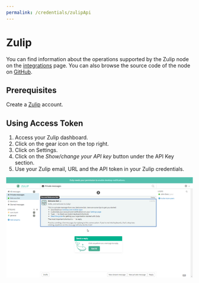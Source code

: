 ```yaml
---
permalink: /credentials/zulipApi
---
```


# Zulip

You can find information about the operations supported by the Zulip node on the [integrations](https://n8n.io/integrations/n8n-nodes-base.zulip) page. You can also browse the source code of the node on [GitHub](https://github.com/n8n-io/n8n/tree/master/packages/nodes-base/nodes/Zulip).

## Prerequisites

Create a [Zulip](https://zulip.com/) account.

## Using Access Token

1. Access your Zulip dashboard.
2. Click on the gear icon on the top right.
3. Click on Settings.
4. Click on the *Show/change your API key* button under the API Key section.
5. Use your Zulip email, URL and the API token in your Zulip credentials.

![Getting Zulip credentials](./using-access-token.gif)

